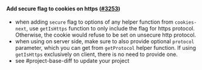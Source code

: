 #### Add secure flag to cookies on https ([#3253](https://github.com/shopsys/shopsys/pull/3253))

-   when adding `secure` flag to options of any helper function from `cookies-next`, use `getIsHttps` function to only include the flag for https protocol. Otherwise, the cookie would refuse to be set on unsecure http protocol.
-   when using on server side, make sure to also provide optional `protocol` parameter, which you can get from `getProtocol` helper function. If using `getIsHttps` exclusively on client, there is no need to provide one.
-   see #project-base-diff to update your project
